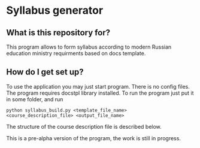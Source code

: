 # Syllabus generator

## What is this repository for? ###

This program allows to form syllabus according to modern Russian education ministry requirments based on docs template.

## How do I get set up? ##

To use the application you may just start program.
There is no config files.
The program requires docstpl library installed.
To run the program just put it in some folder, and run 

    python syllabus_build.py <template_file_name> <course_description_file> <output_file_name>
    
The structure of the course description file is described below.

This is a pre-alpha version of the program, the work is still in progress.
